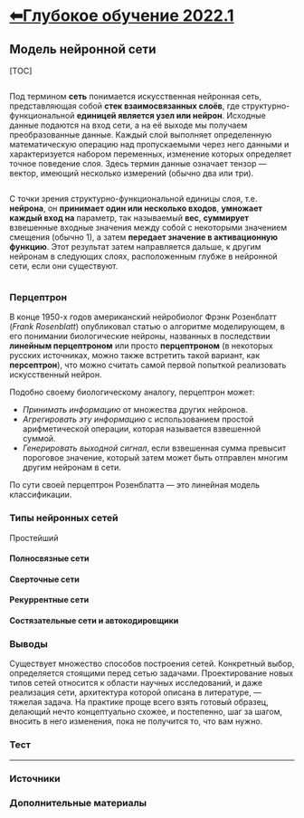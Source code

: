 # [⬅Глубокое обучение 2022.1](../index.html)

## Модель нейронной сети

[TOC]

![]()

Под термином **сеть** понимается искусственная нейронная сеть, представляющая собой **стек взаимосвязанных слоёв**, где структурно-функциональной **единицей является узел или нейрон**. Исходные данные подаются на вход сети, а на её выходе мы получаем преобразованные данные. Каждый слой выполняет определенную математическую операцию над пропускаемыми через него данными и характеризуется набором переменных, изменение которых определяет точное поведение слоя. Здесь термин данные означает тензор — вектор, имеющий несколько измерений (обычно два или три).

![]()

С точки зрения структурно-функциональной единицы слоя, т.е. **нейрона**, он **принимает один или несколько входов**, **умножает каждый вход на** параметр, так называемый **вес**, **суммирует** взвешенные входные значения между собой с некоторыми значением смещения (обычно 1), а затем **передает значение в активационную функцию**. Этот результат затем направляется дальше, к другим нейронам в следующих слоях, расположенным глубже в нейронной сети, если они существуют.

![]()





### Перцептрон

В конце 1950-х годов американский нейробиолог Фрэнк Розенблатт (*Frank Rosenblatt*) опубликовал статью о алгоритме моделирующем, в его понимании биологические нейроны, названных в последствии  **линейным перцептроном** или просто **перцептроном** (в некоторых русских источниках, можно также встретить такой вариант, как **персептрон**), что можно считать самой первой попыткой реализовать искусственный нейрон. 

Подобно своему биологическому аналогу, перцептрон может:

- *Принимать информацию* от множества других нейронов.
- *Агрегировать эту информацию* с использованием простой арифметической операции, которая называется взвешенной суммой.
- *Генерировать выходной сигнал*, если взвешенная сумма превысит пороговое значение, который затем может быть отправлен многим другим нейронам в сети.



По сути своей перцептрон Розенблатта — это линейная модель классификации.



### Типы нейронных сетей

Простейший 



#### Полносвязные сети

#### Сверточные сети

#### Рекуррентные сети

#### Состязательные сети и автокодировщики





### Выводы

Существует множество способов построения сетей. Конкретный выбор, определяется стоящими перед сетью задачами. Проектирование новых типов сетей относится к области научных исследований, и даже реализация сети, архитектура которой описана в литературе, — тяжелая задача. На практике проще всего взять готовый образец, делающий нечто концептуально схожее, и постепенно, шаг за шагом, вносить в него изменения, пока не получится то, что вам нужно.



### Тест





---

### Источники





### Дополнительные материалы

